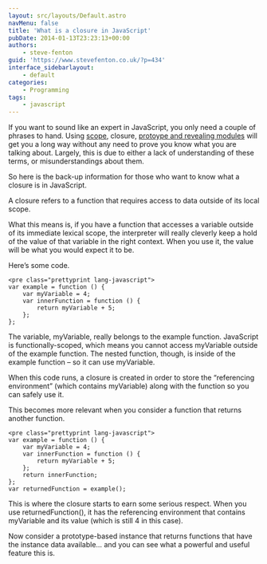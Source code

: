 ```yaml
---
layout: src/layouts/Default.astro
navMenu: false
title: 'What is a closure in JavaScript'
pubDate: 2014-01-13T23:23:13+00:00
authors:
    - steve-fenton
guid: 'https://www.stevefenton.co.uk/?p=434'
interface_sidebarlayout:
    - default
categories:
    - Programming
tags:
    - javascript
---
```


If you want to sound like an expert in JavaScript, you only need a couple of phrases to hand. Using [scope](http://www.stevefenton.co.uk/Content/Blog/Date/201109/Blog/A-Quick-JavaScript-Scope-Lesson/), closure, [protoype and revealing modules](http://www.stevefenton.co.uk/Content/Blog/Date/201312/Blog/JavaScript-Prototype-Vs-Revealing-Module-Pattern/) will get you a long way without any need to prove you know what you are talking about. Largely, this is due to either a lack of understanding of these terms, or misunderstandings about them.

So here is the back-up information for those who want to know what a closure is in JavaScript.

A closure refers to a function that requires access to data outside of its local scope.

What this means is, if you have a function that accesses a variable outside of its immediate lexical scope, the interpreter will really cleverly keep a hold of the value of that variable in the right context. When you use it, the value will be what you would expect it to be.

Here’s some code.

```
<pre class="prettyprint lang-javascript">
var example = function () {
    var myVariable = 4;
    var innerFunction = function () {
        return myVariable + 5;
    };
};
```
The variable, myVariable, really belongs to the example function. JavaScript is functionally-scoped, which means you cannot access myVariable outside of the example function. The nested function, though, is inside of the example function – so it can use myVariable.

When this code runs, a closure is created in order to store the “referencing environment” (which contains myVariable) along with the function so you can safely use it.

This becomes more relevant when you consider a function that returns another function.

```
<pre class="prettyprint lang-javascript">
var example = function () {
    var myVariable = 4;
    var innerFunction = function () {
        return myVariable + 5;
    };
    return innerFunction;
};
var returnedFunction = example();
```
This is where the closure starts to earn some serious respect. When you use returnedFunction(), it has the referencing environment that contains myVariable and its value (which is still 4 in this case).

Now consider a prototype-based instance that returns functions that have the instance data available… and you can see what a powerful and useful feature this is.